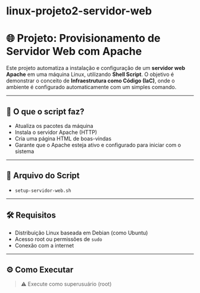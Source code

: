# linux-projeto2-servidor-web

# 🌐 Projeto: Provisionamento de Servidor Web com Apache

Este projeto automatiza a instalação e configuração de um **servidor web Apache** em uma máquina Linux, utilizando **Shell Script**. O objetivo é demonstrar o conceito de **Infraestrutura como Código (IaC)**, onde o ambiente é configurado automaticamente com um simples comando.

---

## 🚀 O que o script faz?

- Atualiza os pacotes da máquina
- Instala o servidor Apache (HTTP)
- Cria uma página HTML de boas-vindas
- Garante que o Apache esteja ativo e configurado para iniciar com o sistema

---

## 📄 Arquivo do Script

- `setup-servidor-web.sh`

---

## 🛠️ Requisitos

- Distribuição Linux baseada em Debian (como Ubuntu)
- Acesso root ou permissões de `sudo`
- Conexão com a internet

---

## ⚙️ Como Executar

> ⚠️ Execute como superusuário (root)
